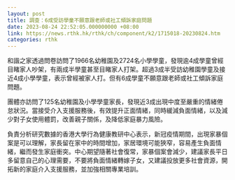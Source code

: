 ```yaml
---
layout: post
title: 調查：6成受訪學童不願意跟老師或社工傾訴家庭問題
date: 2023-08-24 22:52:05.000000000 +08:00
link: https://news.rthk.hk/rthk/ch/component/k2/1715018-20230824.htm
categories: rthk
---
```


和諧之家透過問卷訪問了1966名幼稚園及2724名小學學童，發現逾4成學童曾經目睹家人吵架，有兩成半學童甚至目睹家人打架。超過3成半受訪幼稚園學童及接近4成小學學童，表示曾經被家人打。但有6成學童不願意跟老師或社工傾訴家庭問題。

團體亦訪問了125名幼稚園及小學學童家長，發現近3成出現中度至嚴重的情緒倦怠狀況。當接受介入支援服務後，有效提升正面情緒，同時緩減負面情緒，以及減少對子女使用體罰，改善親子關係，及降低家庭暴力風險。

負責分析研究數據的香港大學行為健康教研中心表示，新冠疫情期間，出現家暴個案是可以理解，家長留在家中的時間增加，家居環境可能狹窄，容易產生負面情緒，繼而發生家庭衝突。中心期望隨著社會復常，家暴個案會減少，建議家長平日多留意自己的心理需要，不要將負面情緒轉嫁子女，又建議投放更多社會資源，開拓新的家庭介入支援服務，並加強相關專業培訓。
